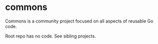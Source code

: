 # commons
Commons is a community project focused on all aspects of reusable Go code.

Root repo has no code. See sibling projects.
